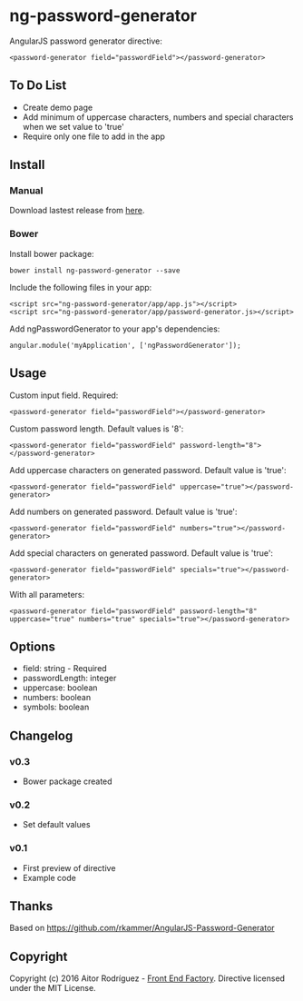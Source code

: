 # ng-password-generator
AngularJS password generator directive:

    <password-generator field="passwordField"></password-generator>

## To Do List
* Create demo page
* Add minimum of uppercase characters, numbers and special characters when we set value to 'true'
* Require only one file to add in the app

## Install
### Manual
Download lastest release from [here](https://github.com/AitorRodriguez990/ng-password-generator/releases/latest).

### Bower
Install bower package:

    bower install ng-password-generator --save

Include the following files in your app:

    <script src="ng-password-generator/app/app.js"></script>
    <script src="ng-password-generator/app/password-generator.js></script>

Add ngPasswordGenerator to your app's dependencies:

    angular.module('myApplication', ['ngPasswordGenerator']);

## Usage
Custom input field. Required:

    <password-generator field="passwordField"></password-generator>

Custom password length. Default values is '8':

    <password-generator field="passwordField" password-length="8"></password-generator>

Add uppercase characters on generated password. Default value is 'true':

    <password-generator field="passwordField" uppercase="true"></password-generator>

Add numbers on generated password. Default value is 'true':

    <password-generator field="passwordField" numbers="true"></password-generator>

Add special characters on generated password. Default value is 'true':

    <password-generator field="passwordField" specials="true"></password-generator>

With all parameters:

    <password-generator field="passwordField" password-length="8" uppercase="true" numbers="true" specials="true"></password-generator>

## Options
* field: string - Required
* passwordLength: integer
* uppercase: boolean
* numbers: boolean
* symbols: boolean

## Changelog
### v0.3
* Bower package created

### v0.2
* Set default values

### v0.1
* First preview of directive
* Example code

## Thanks
Based on https://github.com/rkammer/AngularJS-Password-Generator

## Copyright
Copyright (c) 2016 Aitor Rodríguez - [Front End Factory](http://www.frontendfactory.es). Directive licensed under the MIT License.
